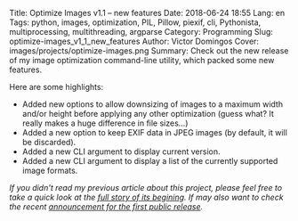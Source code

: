 Title: Optimize Images v1.1 – new features
Date: 2018-06-24 18:55
Lang: en
Tags: python, images, optimization, PIL, Pillow, piexif, cli, Pythonista, multiprocessing, multithreading, argparse
Category: Programming
Slug: optimize-images_v1_1_new_features
Author: Victor Domingos
Cover: images/projects/optimize-images.png
Summary: Check out the new release of my image optimization command-line utility, which packed some new features.

Here are some highlights:

 * Added new options to allow downsizing of images to a maximum width and/or height before applying any other optimization (guess what? It really makes a huge difference in file sizes…)
 * Added a new option to keep EXIF data in JPEG images (by default, it will be discarded).
 * Added a new CLI argument to display current version.
 * Added a new CLI argument to display a list of the currently supported image formats.

*If you didn't read my previous article about this project, please feel free to take a quick look at the [full story of its begining]({filename}/articles/2018/2018-06-15_new_python_project_optimize-images.md). If may also want to check the recent [announcement for the first public release]({filename}/articles/2018/2018-06-21_optimize-images_first_public_release.md).*
